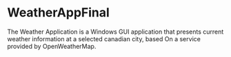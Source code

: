 # WeatherAppFinal
The Weather Application is a Windows GUI application that presents current weather information at a selected canadian city, based On a service provided by OpenWeatherMap.
